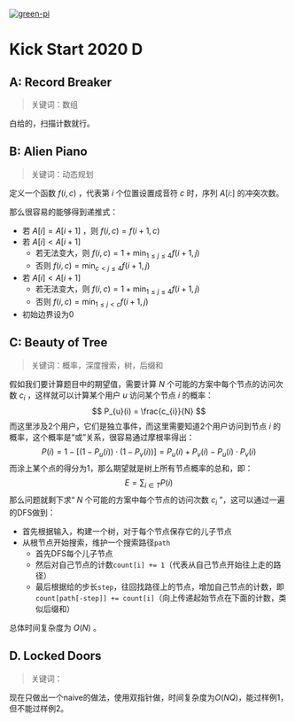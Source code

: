 [![green-pi](https://img.shields.io/badge/Rendered%20with-Green%20Pi-00d571?style=flat-square)](https://github.com/nschloe/green-pi?activate&inlineMath=$)

# Kick Start 2020 D

## A: Record Breaker

> 关键词：数组

白给的，扫描计数就行。

## B: Alien Piano

> 关键词：动态规划

定义一个函数 $f(i,c)$ ，代表第 $i$ 个位置设置成音符 $c$ 时，序列 $A[i:]$ 的冲突次数。

那么很容易的能够得到递推式：

- 若 $A[i] = A[i+1]$ ，则 $f(i,c)=f(i+1,c)$
- 若 $A[i] \lt A[i+1]$ 
  - 若无法变大，则 $f(i,c)=1 + \min_{1 \le j \le 4}{f(i+1,j)}$ 
  - 否则 $f(i,c)=\min_{c \lt j \le 4}{f(i+1,j)}$ 
- 若 $A[i] \lt A[i+1]$ 
  - 若无法变大，则 $f(i,c)=1 + \min_{1 \le j \le 4}{f(i+1,j)}$ 
  - 否则 $f(i,c)=\min_{1 \le j \lt c}{f(i+1,j)}$ 
- 初始边界设为0

## C: Beauty of Tree

> 关键词：概率，深度搜索，树，后缀和

假如我们要计算题目中的期望值，需要计算 $N$ 个可能的方案中每个节点的访问次数 $c_{i}$ ，这样就可以计算某个用户 $u$ 访问某个节点 $i$ 的概率：
$$
P_{u}(i) = \frac{c_{i}}{N}
$$
而这里涉及2个用户，它们是独立事件，而这里需要知道2个用户访问到节点 $i$ 的概率，这个概率是“或”关系，很容易通过摩根率得出：
$$
P(i)=1-[(1-P_{u}(i)) \cdot (1-P_{v}(i))]=P_{u}(i)+P_{v}(i)-P_{u}(i) \cdot P_{v}(i)
$$
而涂上某个点的得分为1，那么期望就是树上所有节点概率的总和，即：
$$
E=\sum_{i \in T}P(i)
$$
那么问题就剩下求“ $N$ 个可能的方案中每个节点的访问次数 $c_{i}$ ”，这可以通过一遍的DFS做到：

- 首先根据输入，构建一个树，对于每个节点保存它的儿子节点
- 从根节点开始搜索，维护一个搜索路径`path`
  - 首先DFS每个儿子节点
  - 然后对自己节点的计数`count[i] += 1`（代表从自己节点开始往上走的路径）
  - 最后根据给的步长`step`，往回找路径上的节点，增加自己节点的计数，即`count[path[-step]] += count[i]`（向上传递起始节点在下面的计数，类似后缀和）

总体时间复杂度为 $O(N)$ 。

## D. Locked Doors

> 关键词：

现在只做出一个naive的做法，使用双指针做，时间复杂度为$O(NQ)$，能过样例1，但不能过样例2。
